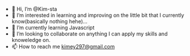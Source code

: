 - 👋 Hi, I’m @Kim-sta
- 👀 I’m interested in learning and improving on the little bit that I currently know(basically nothing hehe)...
- 🌱 I’m currently learning Javascript
- 💞️ I’m looking to collaborate on anything I can apply my skills and knoweledge on.
- 📫 How to reach me kimey297@gmail.com

<!---
Kim-sta/Kim-sta is a ✨ special ✨ repository because its `README.md` (this file) appears on your GitHub profile.
You can click the Preview link to take a look at your changes.
--->
